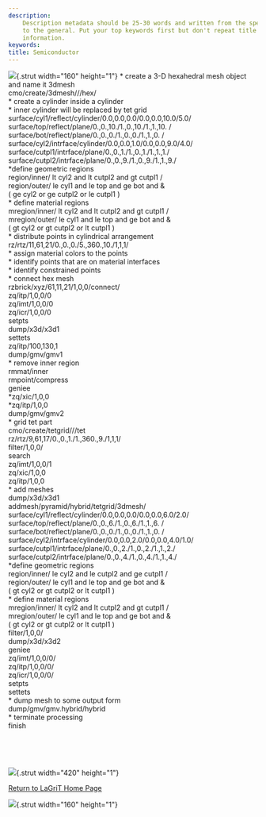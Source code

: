 ```yaml
---
description: 
    Description metadata should be 25-30 words and written from the specific
    to the general. Put your top keywords first but don't repeat title
    information.
keywords:  
title: Semiconductor
---
```




![](http://www.lanl.gov/images/xtransparent.gif){.strut width="160"
height="1"}
\* create a 3-D hexahedral mesh object and name it 3dmesh\
cmo/create/3dmesh///hex/\
\* create a cylinder inside a cylinder\
\* inner cylinder will be replaced by tet grid\
surface/cyl1/reflect/cylinder/0.0,0.0,0.0/0.0,0.0,10.0/5.0/\
surface/top/reflect/plane/0.,0.,10./1.,0.,10./1.,1.,10. /\
surface/bot/reflect/plane/0.,0.,0./1.,0.,0./1.,1.,0. /\
surface/cyl2/intrface/cylinder/0.0,0.0,1.0/0.0,0.0,9.0/4.0/\
surface/cutpl1/intrface/plane/0.,0.,1./1.,0.,1./1.,1.,1./\
surface/cutpl2/intrface/plane/0.,0.,9./1.,0.,9./1.,1.,9./\
\*define geometric regions\
region/inner/ lt cyl2 and lt cutpl2 and gt cutpl1 /\
region/outer/ le cyl1 and le top and ge bot and &\
( ge cyl2 or ge cutpl2 or le cutpl1 )\
\* define material regions\
mregion/inner/ lt cyl2 and lt cutpl2 and gt cutpl1 /\
mregion/outer/ le cyl1 and le top and ge bot and &\
( gt cyl2 or gt cutpl2 or lt cutpl1 )\
\* distribute points in cylindrical arrangement\
rz/rtz/11,61,21/0.,0.,0./5.,360.,10./1,1,1/\
\* assign material colors to the points\
\* identify points that are on material interfaces\
\* identify constrained points\
\* connect hex mesh\
rzbrick/xyz/61,11,21/1,0,0/connect/\
zq/itp/1,0,0/0\
zq/imt/1,0,0/0\
zq/icr/1,0,0/0\
setpts\
dump/x3d/x3d1\
settets\
zq/itp/100,130,1\
dump/gmv/gmv1\
\* remove inner region\
rmmat/inner\
rmpoint/compress\
geniee\
\*zq/xic/1,0,0\
\*zq/itp/1,0,0\
dump/gmv/gmv2\
\* grid tet part\
cmo/create/tetgrid///tet\
rz/rtz/9,61,17/0.,0.,1./1.,360.,9./1,1,1/\
filter/1,0,0/\
search\
zq/imt/1,0,0/1\
zq/xic/1,0,0\
zq/itp/1,0,0\
\* add meshes\
dump/x3d/x3d1\
addmesh/pyramid/hybrid/tetgrid/3dmesh/\
surface/cyl1/reflect/cylinder/0.0,0.0,0.0/0.0,0.0,6.0/2.0/\
surface/top/reflect/plane/0.,0.,6./1.,0.,6./1.,1.,6. /\
surface/bot/reflect/plane/0.,0.,0./1.,0.,0./1.,1.,0. /\
surface/cyl2/intrface/cylinder/0.0,0.0,2.0/0.0,0.0,4.0/1.0/\
surface/cutpl1/intrface/plane/0.,0.,2./1.,0.,2./1.,1.,2./\
surface/cutpl2/intrface/plane/0.,0.,4./1.,0.,4./1.,1.,4./\
\*define geometric regions\
region/inner/ le cyl2 and le cutpl2 and ge cutpl1 /\
region/outer/ le cyl1 and le top and ge bot and &\
( gt cyl2 or gt cutpl2 or lt cutpl1 )\
\* define material regions\
mregion/inner/ lt cyl2 and lt cutpl2 and gt cutpl1 /\
mregion/outer/ le cyl1 and le top and ge bot and &\
( gt cyl2 or gt cutpl2 or lt cutpl1 )\
filter/1,0,0/\
dump/x3d/x3d2\
geniee\
zq/imt/1,0,0/0/\
zq/itp/1,0,0/0/\
zq/icr/1,0,0/0/\
setpts\
settets\
\* dump mesh to some output form\
dump/gmv/gmv.hybrid/hybrid\
\* terminate processing\
finish

 

 

![](http://www.lanl.gov/images/xtransparent.gif){.strut width="420"
height="1"}

[Return to LaGriT Home Page](index.shtml)

![](http://www.lanl.gov/images/xtransparent.gif){.strut width="160"
height="1"}


